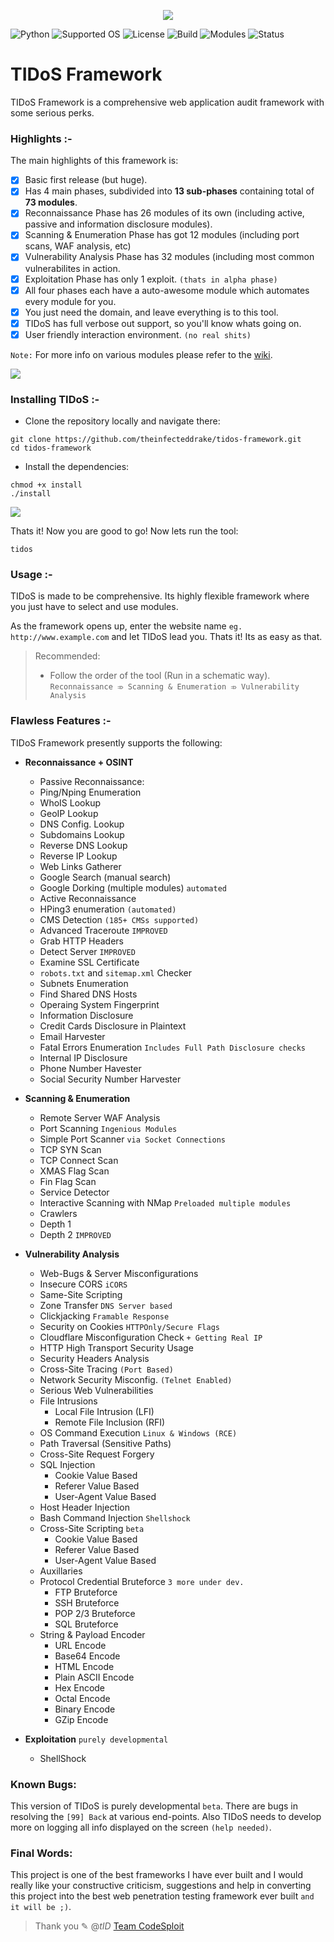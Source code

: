 <p align="middle"><img src='https://i.imgur.com/QAbaVdU.png' /></p>

![Python](https://img.shields.io/badge/Python-2.7-green.svg) ![Supported OS](https://img.shields.io/badge/Supported%20OS-Linux-yellow.svg) ![License](https://img.shields.io/badge/License-GPLv3-blue.svg) ![Build](https://img.shields.io/badge/Build-0049-red.svg) ![Modules](https://img.shields.io/badge/Modules-73-blue.svg) ![Status](https://img.shields.io/badge/Build%20Status-passing-green.svg)

# TIDoS Framework 
TIDoS Framework is a comprehensive web application audit framework with some serious perks.

### Highlights :-
The main highlights of this framework is:
- [x] Basic first release (but huge).
- [x] Has 4 main phases, subdivided into __13 sub-phases__ containing total of __73 modules__.
- [x] Reconnaissance Phase has 26 modules of its own (including active, passive and information disclosure modules).
- [x] Scanning & Enumeration Phase has got 12 modules (including port scans, WAF analysis, etc)
- [x] Vulnerability Analysis Phase has 32 modules (including most common vulnerabilites in action.
- [x] Exploitation Phase has only 1 exploit. `(thats in alpha phase)`
- [x] All four phases each have a auto-awesome module which automates every module for you.
- [x] You just need the domain, and leave everything is to this tool.
- [x] TIDoS has full verbose out support, so you'll know whats going on.
- [x] User friendly interaction environment. `(no real shits)`

`Note:` For more info on various modules please refer to the [wiki](https://github.com/theinfecteddrake/TIDOS-Framework/wiki).

<img src='https://i.imgur.com/jBphn0h.png' />

### Installing TIDoS :-
* Clone the repository locally and navigate there:
```
git clone https://github.com/theinfecteddrake/tidos-framework.git
cd tidos-framework
```
* Install the dependencies:
```
chmod +x install
./install
```
<img src='https://i.imgur.com/B3eA0H5.png' />

Thats it! Now you are good to go! Now lets run the tool:
```
tidos
```

### Usage :-
TIDoS is made to be comprehensive. Its highly flexible framework where you just have to select and use modules. 

As the framework opens up, enter the website name `eg. http://www.example.com` and let TIDoS lead you. Thats it! Its as easy as that.

> Recommended:
> - Follow the order of the tool (Run in a schematic way).
>    `Reconnaissance ⤃ Scanning & Enumeration ⤃ Vulnerability Analysis`

### Flawless Features :-

TIDoS Framework presently supports the following:

- __Reconnaissance + OSINT__
    - Passive Reconnaissance:
	+ Ping/Nping Enumeration
	+ WhoIS Lookup
	+ GeoIP Lookup
	+ DNS Config. Lookup 
	+ Subdomains Lookup
	+ Reverse DNS Lookup
	+ Reverse IP Lookup
	+ Web Links Gatherer
	+ Google Search (manual search)
	+ Google Dorking (multiple modules) `automated`

    - Active Reconnaissance
	+ HPing3 enumeration `(automated)`
	+ CMS Detection `(185+ CMSs supported)`
	+ Advanced Traceroute `IMPROVED`
	+ Grab HTTP Headers
	+ Detect Server `IMPROVED`
	+ Examine SSL Certificate
	+ `robots.txt` and `sitemap.xml` Checker
	+ Subnets Enumeration
	+ Find Shared DNS Hosts
	+ Operaing System Fingerprint

    - Information Disclosure
	+ Credit Cards Disclosure in Plaintext
	+ Email Harvester
	+ Fatal Errors Enumeration `Includes Full Path Disclosure checks`
	+ Internal IP Disclosure
	+ Phone Number Havester
	+ Social Security Number Harvester

- __Scanning & Enumeration__

    - Remote Server WAF Analysis
    - Port Scanning `Ingenious Modules`
	+ Simple Port Scanner `via Socket Connections`
	+ TCP SYN Scan
	+ TCP Connect Scan
	+ XMAS Flag Scan 
	+ Fin Flag Scan
	+ Service Detector
    - Interactive Scanning with NMap `Preloaded multiple modules`
    - Crawlers
	+ Depth 1
	+ Depth 2 `IMPROVED`

- __Vulnerability Analysis__

    - Web-Bugs & Server Misconfigurations

	+ Insecure CORS `iCORS`
	+ Same-Site Scripting
	+ Zone Transfer `DNS Server based`
	+ Clickjacking `Framable Response`
	+ Security on Cookies `HTTPOnly/Secure Flags`
	+ Cloudflare Misconfiguration Check `+ Getting Real IP` 
	+ HTTP High Transport Security Usage
	+ Security Headers Analysis 
	+ Cross-Site Tracing `(Port Based)`
	+ Network Security Misconfig. `(Telnet Enabled)`

    - Serious Web Vulnerabilities

	+ File Intrusions
	    - Local File Intrusion (LFI)
	    - Remote File Inclusion (RFI)
	+ OS Command Execution `Linux & Windows (RCE)`
	+ Path Traversal (Sensitive Paths) 
	+ Cross-Site Request Forgery 
	+ SQL Injection
	    - Cookie Value Based
	    - Referer Value Based
	    - User-Agent Value Based
	+ Host Header Injection 
	+ Bash Command Injection `Shellshock` 
	+ Cross-Site Scripting `beta`
	    - Cookie Value Based
	    - Referer Value Based
	    - User-Agent Value Based

    - Auxillaries

	+ Protocol Credential Bruteforce `3 more under dev.`
	    - FTP Bruteforce
	    - SSH Bruteforce
	    - POP 2/3 Bruteforce
	    - SQL Bruteforce
	+ String & Payload Encoder
	    - URL Encode
	    - Base64 Encode
	    - HTML Encode
	    - Plain ASCII Encode
	    - Hex Encode
	    - Octal Encode
	    - Binary Encode
	    - GZip Encode

- __Exploitation__ `purely developmental`

	+ ShellShock

### Known Bugs:

This version of TIDoS is purely developmental `beta`. There are bugs in resolving the `[99] Back` at various end-points. Also TIDoS needs to develop more on logging all info displayed on the screen `(help needed)`.

### Final Words:

This project is one of the best frameworks I have ever built and I would really like your constructive criticism, suggestions and help in converting this project into the best web penetration testing framework ever built `and it will be ;)`.

> Thank you
> ✎ @_tID_
> [Team CodeSploit](https://www.facebook.com/codesploit)
